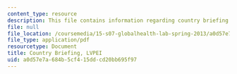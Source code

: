 ```yaml
---
content_type: resource
description: This file contains information regarding country briefing.
file: null
file_location: /coursemedia/15-s07-globalhealth-lab-spring-2013/a0d57e7a684b5cf415ddcd20bb695f97_MIT15_S07S13_coun_bri_lvp.pdf
file_type: application/pdf
resourcetype: Document
title: Country Briefing, LVPEI
uid: a0d57e7a-684b-5cf4-15dd-cd20bb695f97
---
```

